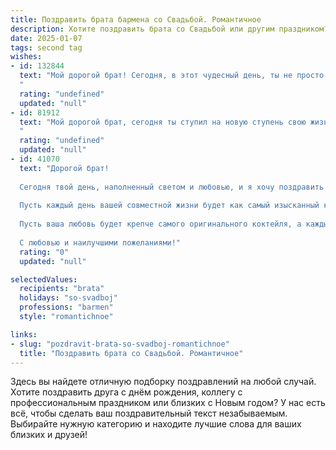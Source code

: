 ```yaml
---
title: Поздравить брата бармена со Свадьбой. Романтичное
description: Хотите поздравить брата со Свадьбой или другим праздником? Наш ИИ создаст незабываемое поздравление, а вы обязательно выделитесь среди других.  
date: 2025-01-07
tags: second tag
wishes:
- id: 132844
  text: "Мой дорогой брат! Сегодня, в этот чудесный день, ты не просто женишься, ты обретаешь свою половинку, свою любовь, свой собственный, неповторимый мир, созданный вдвоем.  Пусть ваш союз будет таким же крепким и насыщенным, как лучший коктейль, смешанный твоими умелыми руками.  Пусть каждый ваш день будет наполнен сладким вкусом счастья, яркими вспышками страсти и нежным ароматом нежности.  Поздравляю вас с этим прекрасным событием!  Будьте счастливы!
  "
  rating: "undefined"
  updated: "null"
- id: 81912
  text: "Мой дорогой брат, сегодня ты ступил на новую ступень свою жизни - ступень семейного счастья. Пусть твоя барменская душа наполнится вином любви, а твои руки будут всегда полны нежных объятий твоей прекрасной жены. Желаю вам обоим бесконечной любви, радости и долгой, счастливой совместной жизни!
  "
  rating: "undefined"
  updated: "null"
- id: 41070
  text: "Дорогой брат!
  
  Сегодня твой день, наполненный светом и любовью, и я хочу поздравить тебя с этим замечательным событием — твоей свадьбой! Как бармен, ты всегда умел создавать удивительные коктейли, смешивая разные ингредиенты, чтобы подарить людям радость. Теперь в твоей жизни начнется новый, самый важный «рецепт» — создание семьи.
  
  Пусть каждый день вашей совместной жизни будет как самый изысканный коктейль: с яркими моментами счастья, добавлением нежности и заботы, щепоткой юмора и базой из безусловной любви. Желаю вам находить гармонию и понимание, как в лучших смешанных напитках, и всегда быть друг с другом на одной волне.
  
  Пусть ваша любовь будет крепче самого оригинального коктейля, а каждый миг совместной жизни — настоящим праздником. Счастья вам, брат, и долгих лет вместе!
  
  С любовью и наилучшими пожеланиями!"
  rating: "0"
  updated: "null"

selectedValues:
  recipients: "brata"
  holidays: "so-svadboj"
  professions: "barmen"
  style: "romantichnoe"

links:
- slug: "pozdravit-brata-so-svadboj-romantichnoe"
  title: "Поздравить брата со Свадьбой. Романтичное"
---
```


Здесь вы найдете отличную подборку поздравлений на любой случай. 
Хотите поздравить друга с днём рождения, коллегу с профессиональным праздником или близких с Новым годом? У нас есть всё, чтобы сделать ваш поздравительный текст незабываемым. Выбирайте нужную категорию и находите лучшие слова для ваших близких и друзей!
